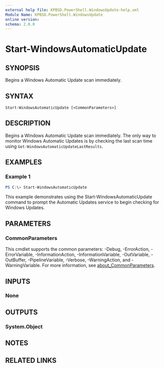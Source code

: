 ```yaml
---
external help file: KPBSD.PowerShell.WindowsUpdate-help.xml
Module Name: KPBSD.PowerShell.WindowsUpdate
online version:
schema: 2.0.0
---
```


# Start-WindowsAutomaticUpdate

## SYNOPSIS
Begins a Windows Automatic Update scan immediately.

## SYNTAX

```
Start-WindowsAutomaticUpdate [<CommonParameters>]
```

## DESCRIPTION
Begins a Windows Automatic Update scan immediately. The only way to monitor Windows Automatic Updates is by
checking the last scan time using `Get-WindowsAutomaticUpdateLastResults`.

## EXAMPLES

### Example 1
```powershell
PS C:\> Start-WindowsAutomaticUpdate
```

This example demonstrates using the Start-WindowsAutomaticUpdate command to prompt the Automatic Updates service
to begin checking for Windows Updates.

## PARAMETERS

### CommonParameters
This cmdlet supports the common parameters: -Debug, -ErrorAction, -ErrorVariable, -InformationAction, -InformationVariable, -OutVariable, -OutBuffer, -PipelineVariable, -Verbose, -WarningAction, and -WarningVariable. For more information, see [about_CommonParameters](http://go.microsoft.com/fwlink/?LinkID=113216).

## INPUTS

### None

## OUTPUTS

### System.Object
## NOTES

## RELATED LINKS
